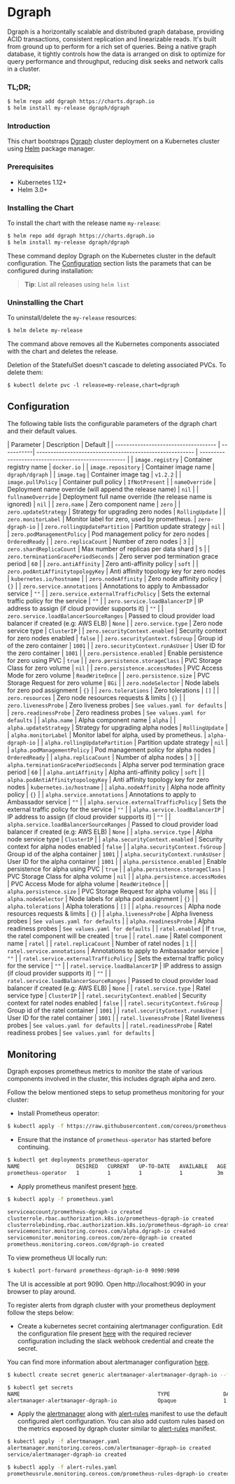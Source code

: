 # Dgraph

Dgraph is a horizontally scalable and distributed graph database, providing ACID transactions,
consistent replication and linearizable reads. It's built from ground up to perform for a rich set
of queries. Being a native graph database, it tightly controls how the data is arranged on disk to
optimize for query performance and throughput, reducing disk seeks and network calls in a cluster.

### TL;DR;

```sh
$ helm repo add dgraph https://charts.dgraph.io
$ helm install my-release dgraph/dgraph
```

### Introduction

This chart bootstraps [Dgraph](https://dgraph.io) cluster deployment on a
Kubernetes cluster using [Helm](https://helm.sh) package manager.

### Prerequisites

- Kubernetes 1.12+
- Helm 3.0+

### Installing the Chart

To install the chart with the release name `my-release`:

```bash
$ helm repo add dgraph https://charts.dgraph.io
$ helm install my-release dgraph/dgraph
```

These command deploy Dgraph on the Kubernetes cluster in the default configuration.
The [Configuration](#configuration) section lists the paramets that can be configured during installation:

> **Tip**: List all releases using `helm list`

### Uninstalling the Chart

To uninstall/delete the `my-release` resources:

```bash
$ helm delete my-release
```

The command above removes all the Kubernetes components associated
with the chart and deletes the release.

Deletion of the StatefulSet doesn't cascade to deleting associated PVCs. To delete them:

```
$ kubectl delete pvc -l release=my-release,chart=dgraph
```

## Configuration

The following table lists the configurable parameters of the dgraph chart and their default values.

|              Parameter                      |                             Description                             |                       Default                       |
| ------------------------------------        | -----------| -------------------------------------------------------- | --------------------------------------------------- |
| `image.registry`                            | Container registry name                                             | `docker.io`                                         |
| `image.repository`                          | Container image name                                                | `dgraph/dgraph`                                     |
| `image.tag`                                 | Container image tag                                                 | `v1.2.2`                                            |
| `image.pullPolicy`                          | Container pull policy                                               | `IfNotPresent`                                      |
| `nameOverride`                              | Deployment name override (will append the release name)             | `nil`                                               |
| `fullnameOverride`                          | Deployment full name override (the release name is ignored)         | `nil`                                               |
| `zero.name`                                 | Zero component name                                                 | `zero`                                              |
| `zero.updateStrategy`                       | Strategy for upgrading zero nodes                                   | `RollingUpdate`                                     |
| `zero.monitorLabel`                         | Monitor label for zero, used by prometheus.                         | `zero-dgraph-io`                                    |
| `zero.rollingUpdatePartition`               | Partition update strategy                                           | `nil`                                               |
| `zero.podManagementPolicy`                  | Pod management policy for zero nodes                                | `OrderedReady`                                      |
| `zero.replicaCount`                         | Number of zero nodes                                                | `3`                                                 |
| `zero.shardReplicaCount`                    | Max number of replicas per data shard                               | `5`                                                 |
| `zero.terminationGracePeriodSeconds`        | Zero server pod termination grace period                            | `60`                                                |
| `zero.antiAffinity`                         | Zero anti-affinity policy                                           | `soft`                                              |
| `zero.podAntiAffinitytopologyKey`           | Anti affinity topology key for zero nodes                           | `kubernetes.io/hostname`                            |
| `zero.nodeAffinity`                         | Zero node affinity policy                                           | `{}`                                                |
| `zero.service.annotations`                  | Annotations to apply to Ambassador service                          | `""`                                                |
| `zero.service.externalTrafficPolicy`        | Sets the external traffic policy for the service                    | `""`                                                |
| `zero.service.loadBalancerIP`               | IP address to assign (if cloud provider supports it)                | `""`                                                |
| `zero.service.loadBalancerSourceRanges`     | Passed to cloud provider load balancer if created (e.g: AWS ELB)    | `None`                                              |
| `zero.service.type`                         | Zero node service type                                              | `ClusterIP`                                         |
| `zero.securityContext.enabled`              | Security context for zero nodes enabled                             | `false`                                             |
| `zero.securityContext.fsGroup`              | Group id of the zero container                                      | `1001`                                              |
| `zero.securityContext.runAsUser`            | User ID for the zero container                                      | `1001`                                              |
| `zero.persistence.enabled`                  | Enable persistence for zero using PVC                               | `true`                                              |
| `zero.persistence.storageClass`             | PVC Storage Class for zero volume                                   | `nil`                                               |
| `zero.persistence.accessModes`              | PVC Access Mode for zero volume                                     | `ReadWriteOnce`                                     |
| `zero.persistence.size`                     | PVC Storage Request for zero volume                                 | `8Gi`                                               |
| `zero.nodeSelector`                         | Node labels for zero pod assignment                                 | `{}`                                                |
| `zero.tolerations`                          | Zero tolerations                                                    | `[]`                                                |
| `zero.resources`                            | Zero node resources requests & limits                               | `{}`                                                |
| `zero.livenessProbe`                        | Zero liveness probes                                                | `See values.yaml for defaults`                      |
| `zero.readinessProbe`                       | Zero readiness probes                                               | `See values.yaml for defaults`                      |
| `alpha.name`                                | Alpha component name                                                | `alpha`                                             |
| `alpha.updateStrategy`                      | Strategy for upgrading alpha nodes                                  | `RollingUpdate`                                     |
| `alpha.monitorLabel`                        | Monitor label for alpha, used by prometheus.                        | `alpha-dgraph-io`                                   |
| `alpha.rollingUpdatePartition`              | Partition update strategy                                           | `nil`                                               |
| `alpha.podManagementPolicy`                 | Pod management policy for alpha nodes                               | `OrderedReady`                                      |
| `alpha.replicaCount`                        | Number of alpha nodes                                               | `3`                                                 |
| `alpha.terminationGracePeriodSeconds`       | Alpha server pod termination grace period                           | `60`                                                |
| `alpha.antiAffinity`                        | Alpha anti-affinity policy                                          | `soft`                                              |
| `alpha.podAntiAffinitytopologyKey`          | Anti affinity topology key for zero nodes                           | `kubernetes.io/hostname`                            |
| `alpha.nodeAffinity`                        | Alpha node affinity policy                                          | `{}`                                                |
| `alpha.service.annotations`                 | Annotations to apply to Ambassador service                          | `""`                                                |
| `alpha.service.externalTrafficPolicy`       | Sets the external traffic policy for the service                    | `""`                                                |
| `alpha.service.loadBalancerIP`              | IP address to assign (if cloud provider supports it)                | `""`                                                |
| `alpha.service.loadBalancerSourceRanges`    | Passed to cloud provider load balancer if created (e.g: AWS ELB)    | `None`                                              |
| `alpha.service.type`                        | Alpha node service type                                             | `ClusterIP`                                         |
| `alpha.securityContext.enabled`             | Security context for alpha nodes enabled                            | `false`                                             |
| `alpha.securityContext.fsGroup`             | Group id of the alpha container                                     | `1001`                                              |
| `alpha.securityContext.runAsUser`           | User ID for the alpha container                                     | `1001`                                              |
| `alpha.persistence.enabled`                 | Enable persistence for alpha using PVC                              | `true`                                              |
| `alpha.persistence.storageClass`            | PVC Storage Class for alpha volume                                  | `nil`                                               |
| `alpha.persistence.accessModes`             | PVC Access Mode for alpha volume                                    | `ReadWriteOnce`                                     |
| `alpha.persistence.size`                    | PVC Storage Request for alpha volume                                | `8Gi`                                               |
| `alpha.nodeSelector`                        | Node labels for alpha pod assignment                                | `{}`                                                |
| `alpha.tolerations`                         | Alpha tolerations                                                   | `[]`                                                |
| `alpha.resources`                           | Alpha node resources requests & limits                              | `{}`                                                |
| `alpha.livenessProbe`                       | Alpha liveness probes                                               | `See values.yaml for defaults`                      |
| `alpha.readinessProbe`                      | Alpha readiness probes                                              | `See values.yaml for defaults`                      |
| `ratel.enabled`                             | If `true`, the ratel component will be created                      | `true`                                              |
| `ratel.name`                                | Ratel component name                                                | `ratel`                                             |
| `ratel.replicaCount`                        | Number of ratel nodes                                               | `1`                                                 |
| `ratel.service.annotations`                 | Annotations to apply to Ambassador service                          | `""`                                                |
| `ratel.service.externalTrafficPolicy`       | Sets the external traffic policy for the service                    | `""`                                                |
| `ratel.service.loadBalancerIP`              | IP address to assign (if cloud provider supports it)                | `""`                                                |
| `ratel.service.loadBalancerSourceRanges`    | Passed to cloud provider load balancer if created (e.g: AWS ELB)    | `None`                                              |
| `ratel.service.type`                        | Ratel service type                                                  | `ClusterIP`                                         |
| `ratel.securityContext.enabled`             | Security context for ratel nodes enabled                            | `false`                                             |
| `ratel.securityContext.fsGroup`             | Group id of the ratel container                                     | `1001`                                              |
| `ratel.securityContext.runAsUser`           | User ID for the ratel container                                     | `1001`                                              |
| `ratel.livenessProbe`                       | Ratel liveness probes                                               | `See values.yaml for defaults`                      |
| `ratel.readinessProbe`                      | Ratel readiness probes                                              | `See values.yaml for defaults`                      |

## Monitoring

Dgraph exposes prometheus metrics to monitor the state of various components involved in
the cluster, this includes dgraph alpha and zero.

Follow the below mentioned steps to setup prometheus monitoring for your cluster:

* Install Prometheus operator:

```bash
$ kubectl apply -f https://raw.githubusercontent.com/coreos/prometheus-operator/release-0.34/bundle.yaml
```

* Ensure that the instance of `prometheus-operator` has started before continuing.

```bash
$ kubectl get deployments prometheus-operator
NAME                  DESIRED   CURRENT   UP-TO-DATE   AVAILABLE   AGE
prometheus-operator   1         1         1            1           3m
```

* Apply prometheus manifest present [here](https://github.com/dgraph-io/dgraph/blob/master/contrib/config/monitoring/prometheus/prometheus.yaml).

```bash
$ kubectl apply -f prometheus.yaml

serviceaccount/prometheus-dgraph-io created
clusterrole.rbac.authorization.k8s.io/prometheus-dgraph-io created
clusterrolebinding.rbac.authorization.k8s.io/prometheus-dgraph-io created
servicemonitor.monitoring.coreos.com/alpha.dgraph-io created
servicemonitor.monitoring.coreos.com/zero-dgraph-io created
prometheus.monitoring.coreos.com/dgraph-io created
```

To view prometheus UI locally run:

```bash
$ kubectl port-forward prometheus-dgraph-io-0 9090:9090
```

The UI is accessible at port 9090. Open http://localhost:9090 in your browser to play around.

To register alerts from dgraph cluster with your prometheus deployment follow the steps below:

* Create a kubernetes secret containing alertmanager configuration. Edit the configuration file
present [here](https://github.com/dgraph-io/dgraph/blob/master/contrib/config/monitoring/prometheus/alertmanager-config.yaml)
with the required reciever configuration including the slack webhook credential and create the secret.

You can find more information about alertmanager configuration [here](https://prometheus.io/docs/alerting/configuration/).

```bash
$ kubectl create secret generic alertmanager-alertmanager-dgraph-io --from-file=alertmanager.yaml=alertmanager-config.yaml

$ kubectl get secrets
NAME                                            TYPE                 DATA   AGE
alertmanager-alertmanager-dgraph-io             Opaque               1      87m
```

* Apply the [alertmanager](https://github.com/dgraph-io/dgraph/blob/master/contrib/config/monitoring/prometheus/alertmanager.yaml)
along with [alert-rules](https://github.com/dgraph-io/dgraph/blob/master/contrib/config/monitoring/prometheus/alert-rules.yaml)
manifest to use the default configured alert configuration. You can also add custom rules based on
the metrics exposed by dgraph cluster similar to [alert-rules](https://github.com/dgraph-io/dgraph/blob/master/contrib/config/monitoring/prometheus/alert-rules.yaml)
manifest.

```bash
$ kubectl apply -f alertmanager.yaml
alertmanager.monitoring.coreos.com/alertmanager-dgraph-io created
service/alertmanager-dgraph-io created

$ kubectl apply -f alert-rules.yaml
prometheusrule.monitoring.coreos.com/prometheus-rules-dgraph-io created
```
